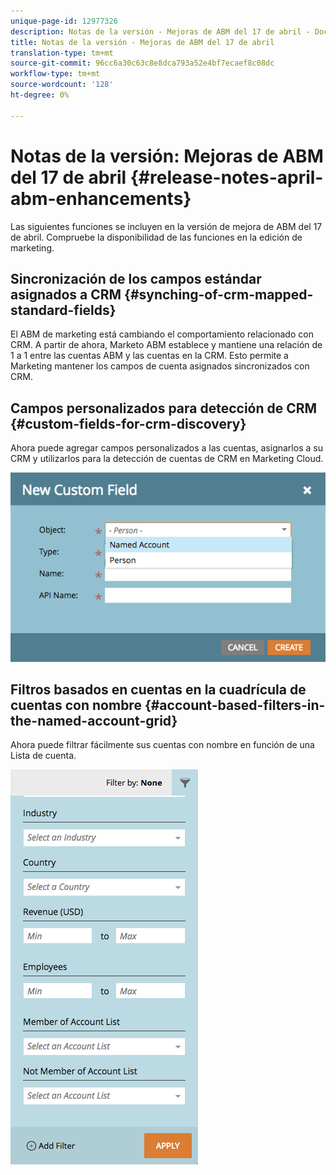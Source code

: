 ```yaml
---
unique-page-id: 12977326
description: Notas de la versión - Mejoras de ABM del 17 de abril - Documentos de marketing - Documentación del producto
title: Notas de la versión - Mejoras de ABM del 17 de abril
translation-type: tm+mt
source-git-commit: 96cc6a30c63c8e8dca793a52e4bf7ecaef8c08dc
workflow-type: tm+mt
source-wordcount: '128'
ht-degree: 0%

---
```



# Notas de la versión: Mejoras de ABM del 17 de abril {#release-notes-april-abm-enhancements}

Las siguientes funciones se incluyen en la versión de mejora de ABM del 17 de abril. Compruebe la disponibilidad de las funciones en la edición de marketing.

## Sincronización de los campos estándar asignados a CRM {#synching-of-crm-mapped-standard-fields}

El ABM de marketing está cambiando el comportamiento relacionado con CRM. A partir de ahora, Marketo ABM establece y mantiene una relación de 1 a 1 entre las cuentas ABM y las cuentas en la CRM. Esto permite a Marketing mantener los campos de cuenta asignados sincronizados con CRM.

## Campos personalizados para detección de CRM {#custom-fields-for-crm-discovery}

Ahora puede agregar campos personalizados a las cuentas, asignarlos a su CRM y utilizarlos para la detección de cuentas de CRM en Marketing Cloud.

![](assets/new-custom-field.png)

## Filtros basados en cuentas en la cuadrícula de cuentas con nombre {#account-based-filters-in-the-named-account-grid}

Ahora puede filtrar fácilmente sus cuentas con nombre en función de una Lista de cuenta.

![](assets/named-account-filters.png)

